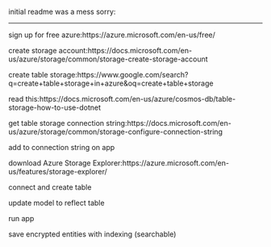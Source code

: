 initial readme was a mess sorry:
<hr/>
<p>sign up for free azure:https://azure.microsoft.com/en-us/free/</p>
<p>create storage account:https://docs.microsoft.com/en-us/azure/storage/common/storage-create-storage-account
<p>create table storage:https://www.google.com/search?q=create+table+storage+in+azure&oq=create+table+storage
<p>read this:https://docs.microsoft.com/en-us/azure/cosmos-db/table-storage-how-to-use-dotnet
<p>get table storage connection string:https://docs.microsoft.com/en-us/azure/storage/common/storage-configure-connection-string
<p>add to connection string on app
<p>download Azure Storage Explorer:https://azure.microsoft.com/en-us/features/storage-explorer/
<p>connect and create table
<p>update model to reflect table
<p>run app
<p>save encrypted entities with indexing (searchable)

